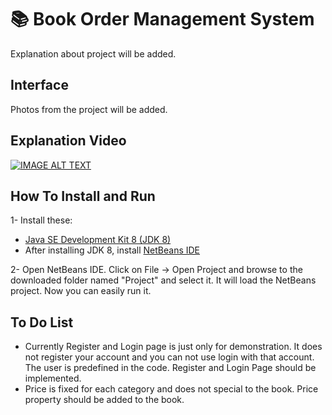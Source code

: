 # 📚 Book Order Management System

Explanation about project will be added.

## Interface

Photos from the project will be added.

## Explanation Video

[![IMAGE ALT TEXT](http://img.youtube.com/vi/pK7_TmLFsKM/0.jpg)](http://www.youtube.com/watch?v=pK7_TmLFsKM "Watch Video")

## How To Install and Run

1- Install these:
-   [Java SE Development Kit 8 (JDK 8)](http://www.oracle.com/technetwork/java/javase/downloads/jdk8-downloads-2133151.html)
-   After installing JDK 8, install  [NetBeans IDE](https://netbeans.org/downloads/)

2- Open NetBeans IDE. Click on File -> Open Project and browse to the downloaded folder named "Project" and select it. It will load the NetBeans project. Now you can easily run it.

## To Do List

 - Currently Register and Login page is just only for demonstration. It does not register your account and you can not use login with that account. The user is predefined in the code. Register and Login Page should be implemented.
 - Price is fixed for each category and does not special to the book. Price property should be added to the book.
